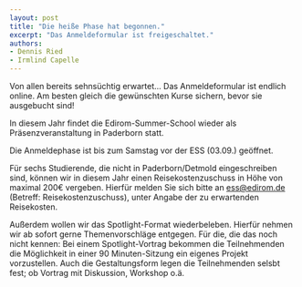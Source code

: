 ```yaml
---
layout: post 
title: "Die heiße Phase hat begonnen."
excerpt: "Das Anmeldeformular ist freigeschaltet."
authors:
- Dennis Ried
- Irmlind Capelle
---
```


Von allen bereits sehnsüchtig erwartet...
Das Anmeldeformular ist endlich online. Am besten gleich die gewünschten Kurse sichern, bevor sie ausgebucht sind!

In diesem Jahr findet die Edirom-Summer-School wieder als Präsenzveranstaltung in Paderborn statt.

Die Anmeldephase ist bis zum Samstag vor der ESS (03.09.) geöffnet.

Für sechs Studierende, die nicht in Paderborn/Detmold eingeschreiben sind, können wir in diesem Jahr einen Reisekostenzuschuss in Höhe von maximal 200€ vergeben. Hierfür melden Sie sich bitte an ess@edirom.de (Betreff: Reisekostenzuschuss), unter Angabe der zu erwartenden Reisekosten.

Außerdem wollen wir das Spotlight-Format wiederbeleben. Hierfür nehmen wir ab sofort gerne Themenvorschläge entgegen.
Für die, die das noch nicht kennen: Bei einem Spotlight-Vortrag bekommen die Teilnehmenden die Möglichkeit in einer 90 Minuten-Sitzung ein eigenes Projekt vorzustellen. Auch die Gestaltungsform legen die Teilnehmenden selsbt fest; ob Vortrag mit Diskussion, Workshop o.ä.